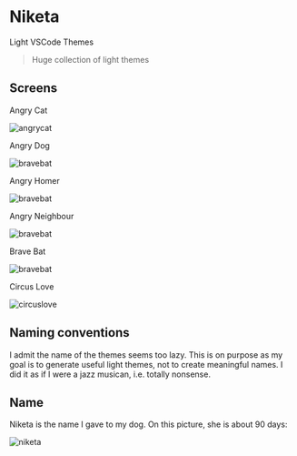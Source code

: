 # Niketa

Light VSCode Themes

> Huge collection of light themes

## Screens

Angry Cat

![angrycat](https://github.com/selfrefactor/niketa-theme/blob/master/files/angry.cat.png?raw=true)

Angry Dog

![bravebat](https://github.com/selfrefactor/niketa-theme/blob/master/files/angry.dog.png?raw=true)

Angry Homer

![bravebat](https://github.com/selfrefactor/niketa-theme/blob/master/files/angry.homer.png?raw=true)

Angry Neighbour

![bravebat](https://github.com/selfrefactor/niketa-theme/blob/master/files/angry.neihgbour.png?raw=true)

Brave Bat

![bravebat](https://github.com/selfrefactor/niketa-theme/blob/master/files/brave.bat.png?raw=true)

Circus Love

![circuslove](https://github.com/selfrefactor/niketa-theme/blob/master/files/circus.love.png?raw=true)

## Naming conventions

I admit the name of the themes seems too lazy. This is on purpose as my goal is to generate useful light themes, not to create meaningful names.
I did it as if I were a jazz musican, i.e. totally nonsense.

## Name

Niketa is the name I gave to my dog. On this picture, she is about 90 days:

![niketa](https://github.com/selfrefactor/niketa-theme/blob/master/files/niketa.jpg?raw=true)

